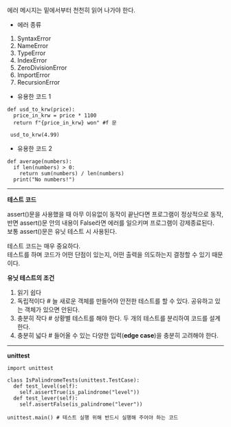 에러 메시지는 밑에서부터 천천히 읽어 나가야 한다.  

* 에러 종류
1. SyntaxError
2. NameError
3. TypeError
4. IndexError
5. ZeroDivisionError
6. ImportError
7. RecursionError

* 유용한 코드 1
```
def usd_to_krw(price):
  price_in_krw = price * 1100
  return f"{price_in_krw} won" #f 문
  
 usd_to_krw(4.99)
```  

* 유용한 코드 2 
```  # try, except
def average(numbers):
  if len(numbers) > 0:
    return sum(numbers) / len(numbers)
  print("No numbers!")
```  

---  

**테스트 코드**

assert()문을 사용했을 때 아무 이유없이 동작이 끝난다면 프로그램이 정상적으로 동작, 
반면 assert()문 안의 내용이 False라면 에러를 일으키며 프로그램이 강제종료된다.  
보통 assert()문은 유닛 테스트 시 사용된다.  

테스트 코드는 매우 중요하다.  
테스트를 하며 코드가 어떤 단점이 있는지, 어떤 출력을 의도하는지 결정할 수 있기 때문이다.  

**유닛 테스트의 조건**  
1. 읽기 쉽다
2. 독립적이다 # 늘 새로운 객체를 만들어야 안전한 테스트를 할 수 있다. 공유하고 있는 객체가 있으면 안된다. 
3. 충분히 작다 # 상황별 테스트를 해야 한다. 두 개의 테스트를 분리하여 코드를 설계한다.
4. 충분히 넓다 # 들어올 수 있는 다양한 입력(**edge case**)을 충분히 고려해야 한다.

---  
**unittest**  

```  
import unittest  

class IsPalindromeTests(unittest.TestCase):
  def test_level(self):
    self.assertTrue(is_palindrome("level"))
  def test_lever(self):
    self.assertFalse(is_palindrome("lever"))
    
unittest.main() # 테스트 실행 위해 반드시 실행해 주어야 하는 코드
```  
